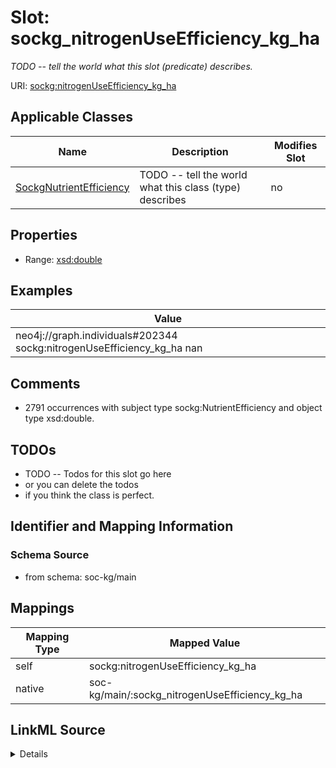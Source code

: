 

# Slot: sockg_nitrogenUseEfficiency_kg_ha


_TODO -- tell the world what this slot (predicate) describes._





URI: [sockg:nitrogenUseEfficiency_kg_ha](http://www.semanticweb.org/sockg/ontologies/2024/0/soil-carbon-ontology/nitrogenUseEfficiency_kg_ha)



<!-- no inheritance hierarchy -->





## Applicable Classes

| Name | Description | Modifies Slot |
| --- | --- | --- |
| [SockgNutrientEfficiency](../classes/SockgNutrientEfficiency.md) | TODO -- tell the world what this class (type) describes |  no  |







## Properties

* Range: [xsd:double](http://www.w3.org/2001/XMLSchema#double)






## Examples

| Value |
| --- |
| neo4j://graph.individuals#202344 sockg:nitrogenUseEfficiency_kg_ha nan |

## Comments

* 2791 occurrences with subject type sockg:NutrientEfficiency and object type xsd:double.

## TODOs

* TODO -- Todos for this slot go here
* or you can delete the todos
* if you think the class is perfect.

## Identifier and Mapping Information







### Schema Source


* from schema: soc-kg/main




## Mappings

| Mapping Type | Mapped Value |
| ---  | ---  |
| self | sockg:nitrogenUseEfficiency_kg_ha |
| native | soc-kg/main/:sockg_nitrogenUseEfficiency_kg_ha |




## LinkML Source

<details>
```yaml
name: sockg_nitrogenUseEfficiency_kg_ha
description: TODO -- tell the world what this slot (predicate) describes.
todos:
- TODO -- Todos for this slot go here
- or you can delete the todos
- if you think the class is perfect.
comments:
- 2791 occurrences with subject type sockg:NutrientEfficiency and object type xsd:double.
examples:
- value: neo4j://graph.individuals#202344 sockg:nitrogenUseEfficiency_kg_ha nan
from_schema: soc-kg/main
rank: 1000
slot_uri: sockg:nitrogenUseEfficiency_kg_ha
alias: sockg_nitrogenUseEfficiency_kg_ha
domain_of:
- sockg_NutrientEfficiency
range: double

```
</details>